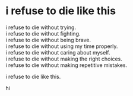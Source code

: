 # i refuse to die like this
i refuse to die without trying.  
i refuse to die without fighting.  
i refuse to die without being brave.  
i refuse to die without using my time properly.  
i refuse to die without caring about myself.  
i refuse to die without making the right choices.  
i refuse to die without making repetitive mistakes.  

i refuse to die like this.
  


  
hi